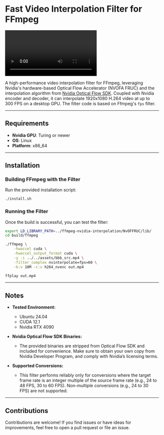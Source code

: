# Fast Video Interpolation Filter for FFmpeg

![Demo Video](assets/bbb_demo_full.mp4)

A high-performance video interpolation filter for FFmpeg, leveraging Nvidia's hardware-based Optical Flow Accelerator (NVOFA FRUC) and the interpolation algorithm from [Nvidia Optical Flow SDK](https://docs.nvidia.com/video-technologies/optical-flow-sdk/nvfruc-programming-guide/index.html). Coupled with Nvidia encoder and decoder, it can interpolate 1920x1080 H.264 video at up to 300 FPS on a desktop GPU. The filter code is based on Ffmpeg's `fps` filter.

---

## Requirements

- **Nvidia GPU**: Turing or newer
- **OS**: Linux
- **Platform**: x86_64

---

## Installation

### Building FFmpeg with the Filter
Run the provided installation script:
```bash
./install.sh
```

### Running the Filter
Once the build is successful, you can test the filter:

```bash
export LD_LIBRARY_PATH=../ffmpeg-nvidia-interpolation/NvOFFRUC/lib/
cd build/ffmpeg

./ffmpeg \
    -hwaccel cuda \
    -hwaccel_output_format cuda \
    -y -i ../../assets/bbb_src.mp4 \
    -filter_complex nvinterpolate=fps=60 \
    -b:v 10M -c:v h264_nvenc out.mp4

ffplay out.mp4
```

---

## Notes

- **Tested Environment:**
  - Ubuntu 24.04
  - CUDA 12.1
  - Nvidia RTX 4090

- **Nvidia Optical Flow SDK Binaries:**
  - The provided binaries are stripped from Optical Flow SDK and included for convenience. Make sure to obtain your own copy from Nvidia Developer Program, and comply with Nvidia’s licensing terms.
 
- **Supported Conversions:**
  - This filter performs reliably only for conversions where the target frame rate is an integer multiple of the source frame rate (e.g., 24 to 48 FPS, 30 to 60 FPS). Non-multiple conversions (e.g., 24 to 30 FPS) are not supported.

---

## Contributions

Contributions are welcome! If you find issues or have ideas for improvements, feel free to open a pull request or file an issue.


